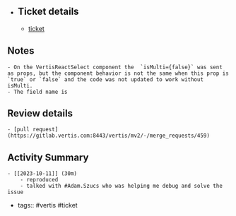 - ## Ticket details
	- [ticket](https://gitlab.vertis.com:8443/vertis/mv2/-/issues/7047)
## Notes
	- On the VertisReactSelect component the  `isMulti={false}` was sent as props, but the component behavior is not the same when this prop is `true` or `false` and the code was not updated to work without isMulti.
	- The field name is
## Review details
	- [pull request](https://gitlab.vertis.com:8443/vertis/mv2/-/merge_requests/459)
## Activity Summary
	- [[2023-10-11]] (30m)
		- reproduced
		- talked with #Adam.Szucs who was helping me debug and solve the issue
- tags:: #vertis #ticket